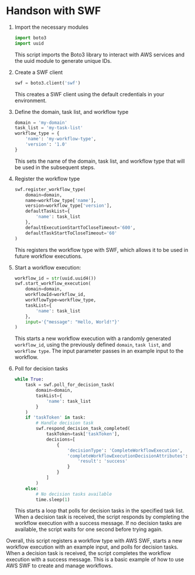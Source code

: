 # Handson with SWF

1. Import the necessary modules
    ```python
    import boto3
    import uuid
    ```
    This script imports the Boto3 library to interact with AWS services and the uuid module to generate unique IDs.

2. Create a SWF client
    ```python
    swf = boto3.client('swf')
    ```
    This creates a SWF client using the default credentials in your environment.

3. Define the domain, task list, and workflow type
    ```python
    domain = 'my-domain'
    task_list = 'my-task-list'
    workflow_type = {
        'name': 'my-workflow-type',
        'version': '1.0'
    }
    ```
    This sets the name of the domain, task list, and workflow type that will be used in the subsequent steps.
4. Register the workflow type
    ```python
    swf.register_workflow_type(
        domain=domain,
        name=workflow_type['name'],
        version=workflow_type['version'],
        defaultTaskList={
            'name': task_list
        },
        defaultExecutionStartToCloseTimeout='600',
        defaultTaskStartToCloseTimeout='60'
    )
    ```
    This registers the workflow type with SWF, which allows it to be used in future workflow executions.
5. Start a workflow execution:
    ```python
    workflow_id = str(uuid.uuid4())
    swf.start_workflow_execution(
        domain=domain,
        workflowId=workflow_id,
        workflowType=workflow_type,
        taskList={
            'name': task_list
        },
        input='{"message": "Hello, World!"}'
    )
    ```
    This starts a new workflow execution with a randomly generated `workflow_id`, using the previously defined `domain`, `task list`, and `workflow type`. The input parameter passes in an example input to the workflow.
6. Poll for decision tasks
    ```python
    while True:
        task = swf.poll_for_decision_task(
            domain=domain,
            taskList={
                'name': task_list
            }
        )
        if 'taskToken' in task:
            # Handle decision task
            swf.respond_decision_task_completed(
                taskToken=task['taskToken'],
                decisions=[
                    {
                        'decisionType': 'CompleteWorkflowExecution',
                        'completeWorkflowExecutionDecisionAttributes': {
                            'result': 'success'
                        }
                    }
                ]
            )
        else:
            # No decision tasks available
            time.sleep(1)
    ```
    This starts a loop that polls for decision tasks in the specified task list. When a decision task is received, the script responds by completing the workflow execution with a success message. If no decision tasks are available, the script waits for one second before trying again.

Overall, this script registers a workflow type with AWS SWF, starts a new workflow execution with an example input, and polls for decision tasks. When a decision task is received, the script completes the workflow execution with a success message. This is a basic example of how to use AWS SWF to create and manage workflows.